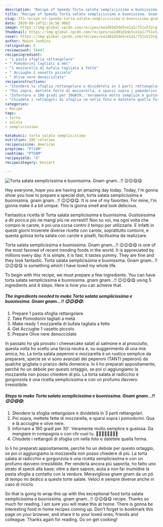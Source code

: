 ```yaml
---
description: "Recipe of Speedy Torta salata semplicissima e buonissima. Gnam gnam...!! 😉😉😋😋"
title: "Recipe of Speedy Torta salata semplicissima e buonissima. Gnam gnam...!! 😉😉😋😋"
slug: 373-recipe-of-speedy-torta-salata-semplicissima-e-buonissima-gnam-gnam
date: 2020-08-14T12:16:56.906Z
image: https://img-global.cpcdn.com/recipes/ea1d81d2de5ce1a1/751x532cq70/torta-salata-semplicissima-e-buonissima-gnam-gnam-😉😉😋😋-recipe-main-photo.jpg
thumbnail: https://img-global.cpcdn.com/recipes/ea1d81d2de5ce1a1/751x532cq70/torta-salata-semplicissima-e-buonissima-gnam-gnam-😉😉😋😋-recipe-main-photo.jpg
cover: https://img-global.cpcdn.com/recipes/ea1d81d2de5ce1a1/751x532cq70/torta-salata-semplicissima-e-buonissima-gnam-gnam-😉😉😋😋-recipe-main-photo.jpg
author: Mason Jenkins
ratingvalue: 5
reviewcount: 34447
recipeingredient:
- "1 pasta sfoglia rettangolare"
- " Pomodorini tagliati a met"
- "1 mozzarella di bufala tagliata a fette"
- " Acciughe 1 vasetto piccolo"
- " Olive nere denocciolate"
recipeinstructions:
- "Stendere la sfoglia rettangolare e dividetela in 3 parti rettangolari."
- "Poi sopra, mettete fette di mozzarella, e sparsi sopra i pomodorini. Qua e là acciughe e olive nere."
- "Infornare a 180 gradi per 30&#39;. Veramente molto semplice e gustosa. Da mangiare in compagnia o con chi vuoi tu. 🥰🥰😉😉😋😋😚😚"
- "Chiudete i rettangoli di sfoglia cm nella foto e datetele quella forma."
categories:
- Recipe
tags:
- torta
- salata
- semplicissima

katakunci: torta salata semplicissima 
nutrition: 205 calories
recipecuisine: American
preptime: "PT18M"
cooktime: "PT58M"
recipeyield: "4"
recipecategory: Dessert

---
```



![Torta salata semplicissima e buonissima. Gnam gnam...!! 😉😉😋😋](https://img-global.cpcdn.com/recipes/ea1d81d2de5ce1a1/751x532cq70/torta-salata-semplicissima-e-buonissima-gnam-gnam-😉😉😋😋-recipe-main-photo.jpg)

Hey everyone, hope you are having an amazing day today. Today, I'm gonna show you how to prepare a special dish, torta salata semplicissima e buonissima. gnam gnam...!! 😉😉😋😋. It is one of my favorites. For mine, I'm gonna make it a bit unique. This is gonna smell and look delicious.

Fantastica ricetta di Torta salata semplicissima e buonissima. Gustosissima a dir poco.e più ne mangi più ne vorresti!! Non so voi, ma ogni volta che compro le carote, è poi una corsa contro il tempo per utilizzarle. E infatti in questi giorni troverete diverse ricette con carote, soprattutto contorni, e questa golosa torta salata con carote e piselli, facilissima da realizzare.

Torta salata semplicissima e buonissima. Gnam gnam...!! 😉😉😋😋 is one of the most favored of recent trending foods in the world. It is appreciated by millions every day. It is simple, it is fast, it tastes yummy. They are fine and they look fantastic. Torta salata semplicissima e buonissima. Gnam gnam...!! 😉😉😋😋 is something which I have loved my whole life.


To begin with this recipe, we must prepare a few ingredients. You can have torta salata semplicissima e buonissima. gnam gnam...!! 😉😉😋😋 using 5 ingredients and 4 steps. Here is how you can achieve that.

<!--inarticleads1-->

##### The ingredients needed to make Torta salata semplicissima e buonissima. Gnam gnam...!! 😉😉😋😋:

1. Prepare 1 pasta sfoglia rettangolare
1. Take  Pomodorini tagliati a metà
1. Make ready 1 mozzarella di bufala tagliata a fette
1. Get  Acciughe 1 vasetto piccolo
1. Prepare  Olive nere denocciolate


In passato ho già provato i cheesecake salati al salmone e al prosciutto, questa volta ho scelto una farcia neutra e, su suggerimento di una mia amica, ho. La torta salata peperoni e mozzarella è un rustico semplice da preparare, specie se vi sono avanzati dei peperoni (TANTI peperoni) da qualche grigliata o pranzo della domenica. Io li ho preparati appositamente, perchè ho un debole per questo ortaggio, se poi ci aggiungiamo la mozzarella non posso chiedere di più. La torta salata al radicchio e gorgonzola è una ricetta semplicissima e con un profumo davvero irresistibile. 

<!--inarticleads2-->

##### Steps to make Torta salata semplicissima e buonissima. Gnam gnam...!! 😉😉😋😋:

1. Stendere la sfoglia rettangolare e dividetela in 3 parti rettangolari.
1. Poi sopra, mettete fette di mozzarella, e sparsi sopra i pomodorini. Qua e là acciughe e olive nere.
1. Infornare a 180 gradi per 30&#39;. Veramente molto semplice e gustosa. Da mangiare in compagnia o con chi vuoi tu. 🥰🥰😉😉😋😋😚😚
1. Chiudete i rettangoli di sfoglia cm nella foto e datetele quella forma.


Io li ho preparati appositamente, perchè ho un debole per questo ortaggio, se poi ci aggiungiamo la mozzarella non posso chiedere di più. La torta salata al radicchio e gorgonzola è una ricetta semplicissima e con un profumo davvero irresistibile. Per renderla ancora più saporita, ho fatto uno strato di speck alla base; oltre a dare sapore, aiuta a non far inumidire la pasta sfoglia a contatto con la verdura. Meravigliosa gnam gnam da un pò di tempo mi dedico a queste torte salate. Veloci e sempre diverse anche in caso di riciclo. 

So that is going to wrap this up with this exceptional food torta salata semplicissima e buonissima. gnam gnam...!! 😉😉😋😋 recipe. Thanks so much for reading. I am sure you will make this at home. There is gonna be interesting food in home recipes coming up. Don't forget to bookmark this page on your browser, and share it to your loved ones, friends and colleague. Thanks again for reading. Go on get cooking!
